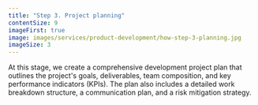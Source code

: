 ```yaml
---
title: "Step 3. Project planning"
contentSize: 9
imageFirst: true
image: images/services/product-development/how-step-3-planning.jpg
imageSize: 3
---
```


At this stage, we create a comprehensive development project plan that outlines the project's goals,
deliverables, team composition, and key performance indicators (KPIs). The plan also includes a
detailed work breakdown structure, a communication plan, and a risk mitigation strategy.
